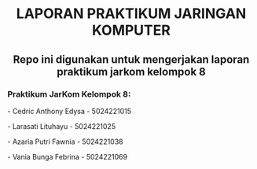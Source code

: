 <h1 align="center"> LAPORAN PRAKTIKUM JARINGAN KOMPUTER
<h2 align="center"> Repo ini digunakan untuk mengerjakan laporan praktikum jarkom kelompok 8 

<h3 align="left"> Praktikum JarKom Kelompok 8:</h3>
<p align="left"> - Cedric Anthony Edysa - 5024221015 
<p align="left"> - Larasati Lituhayu - 5024221025
<p align="left"> - Azaria Putri Fawnia - 5024221038
<p align="left"> - Vania Bunga Febrina - 5024221069

